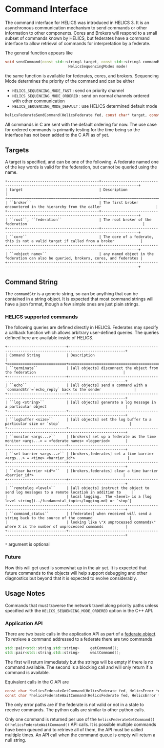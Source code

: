 # Command Interface

The command interface for HELICS was introduced in HELICS 3. It is an asynchronous communication mechanism to send commands or other information to other components.
Cores and Brokers will respond to a small subset of commands known by HELICS, but federates have a command interface to allow retrieval of commands for interpretation by a federate.

The general function appears like

```cpp
void sendCommand(const std::string& target, const std::string& commandStr,
                             HelicsSequencingModes mode)
```

the same function is available for federates, cores, and brokers.
Sequencing Mode determines the priority of the command and can be either

- `HELICS_SEQUENCING_MODE_FAST` : send on priority channel
- `HELICS_SEQUENCING_MODE_ORDERED` : send on normal channels ordered with other communication
- `HELICS_SEQUENCING_MODE_DEFAULT` : use HELICS determined default mode

```c
helicsFederateSendCommand(HelicsFederate fed, const char* target, const char* command, HelicsError* err)
```

All commands in C are sent with the default ordering for now. The use case for ordered commands is primarily testing for the time being so the interface has not been added to the C API as of yet.

## Targets

A target is specified, and can be one of the following. A federate named one of the key words is valid for the federation, but cannot be queried using the name.

```{eval-rst}
+------------------------------------------+---------------------------------------------------------------------------------------+
| target                                   | Description                                                                           |
+==========================================+=======================================================================================+
| ``broker``                               | The first broker encountered in the hierarchy from the caller                         |
+------------------------------------------+---------------------------------------------------------------------------------------+
| ``root``, ``federation``                 | The root broker of the federation                                                     |
+------------------------------------------+---------------------------------------------------------------------------------------+
| ``core``                                 | The core of a federate, this is not a valid target if called from a broker            |
+------------------------------------------+---------------------------------------------------------------------------------------+
| ``<object name>``                        | any named object in the federation can also be queried, brokers, cores, and federates |
+------------------------------------------+---------------------------------------------------------------------------------------+
```

## Command String

The `commandStr` is a generic string, so can be anything that can be contained in a string object. It is expected that most command strings will have a json format, though a few simple ones are just plain strings.

### HELICS supported commands

The following queries are defined directly in HELICS. Federates may specify a callback function which allows arbitrary user-defined queries. The queries defined here are available inside of HELICS.

```{eval-rst}
+---------------------------+------------------------------------------------------------------------------------------------+
| Command String            | Description                                                                                    |
+===========================+================================================================================================+
| ``terminate``             | [all objects] disconnect the object from the federation                                        |
+---------------------------+------------------------------------------------------------------------------------------------+
| ``echo``                  | [all objects] send a command with a `commandStr`=`echo_reply` back to the sender               |
+---------------------------+------------------------------------------------------------------------------------------------+
| ``log <string>``          | [all objects] generate a log message in a particular object                                    |
+---------------------------+------------------------------------------------------------------------------------------------+
| ``logbuffer <size>``      | [all objects] set the log buffer to a particular size or `stop`                                |
+---------------------------+------------------------------------------------------------------------------------------------+
| ``monitor <args...>``     | [brokers] set up a federate as the time monitor <args...> = <federate names> <logperiod>       |
+---------------------------+------------------------------------------------------------------------------------------------+
| ``set barrier <args...>`` | [brokers,federates] set a time barrier <args...> = <time> <barrier_id*>                        |
+---------------------------+------------------------------------------------------------------------------------------------+
| ``clear barrier <id*>``   | [brokers,federates] clear a time barrier <barrier_id*>                                         |
+---------------------------+------------------------------------------------------------------------------------------------+
| ``remotelog <level>``     | [all objects] instruct the object to send log messages to a remote location in addition to     |
|                           | local logging.  The <level> is a [log level string](../fundamental_topics/logging.md) or `stop`|
+---------------------------+------------------------------------------------------------------------------------------------+
| ``command_status``        | [federates] when received will send a string back to the source of the command                 |
|                           | looking like \"X unprocessed commands\" where X is the number of unprocessed commands          |
+---------------------------+------------------------------------------------------------------------------------------------+
```

`*` argument is optional

### Future

How this will get used is somewhat up in the air yet. It is expected that future commands to the objects will help support debugging and other diagnostics but beyond that it is expected to evolve considerably.

## Usage Notes

Commands that must traverse the network travel along priority paths unless specified with the `HELICS_SEQUENCING_MODE_ORDERED` option in the C++ API.

### Application API

There are two basic calls in the application API as part of a [federate object](https://docs.helics.org/en/latest/doxygen/classhelics_1_1Federate.html).
To retrieve a command addressed to a federate there are two commands

```cpp
std::pair<std::string,std::string>     getCommand();
std::pair<std::string,std::string>     waitCommand();
```

The first will return immediately but the strings will be empty if there is no command available.
The second is a blocking call and will only return if a command is available.

Equivalent calls in the C API are

```c
const char *helicsFederateGetCommand(HelicsFederate fed, HelicsError *err);
const char *helicsFederateWaitCommand(HelicsFederate fed, HelicsError *err);
```

The only error paths are if the federate is not valid or not in a state to receive commands.
The python calls are similar to other python calls.

Only one command is returned per use of the `helicsFederateGetCommand()` or `helicsFederateWaitCommand()` API calls. It is possible multiple commands have been queued and to retrieve all of them, the API must be called multiple times. An API call when the command queue is empty will return a null string.
